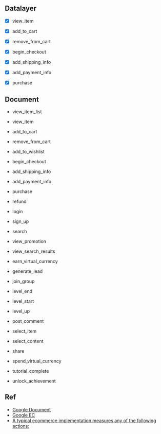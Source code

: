 ## Datalayer

- [x] view_item
- [x] add_to_cart
- [x] remove_from_cart
- [x] begin_checkout
- [x] add_shipping_info
- [x] add_payment_info
- [x] purchase


## Document
- view_item_list
- view_item
- add_to_cart
- remove_from_cart
- add_to_wishlist
- begin_checkout
- add_shipping_info
- add_payment_info
- purchase
- refund

- login
- sign_up
- search

- view_promotion
- view_search_results

- earn_virtual_currency
- generate_lead
- join_group
- level_end
- level_start
- level_up
- post_comment

- select_item
- select_content
- share
- spend_virtual_currency
- tutorial_complete
- unlock_achievement


## Ref
- [Google Document](https://developers.google.com/analytics/devguides/collection/ga4/reference/events?client_type=gtm#view_item_list)
- [Google EC](https://enhancedecommerce.appspot.com/#!GA-homepage-f6be8-2:ga4Gtm)
- [A typical ecommerce implementation measures any of the following actions:](https://developers.google.com/analytics/devguides/collection/ga4/ecommerce?client_type=gtm)
